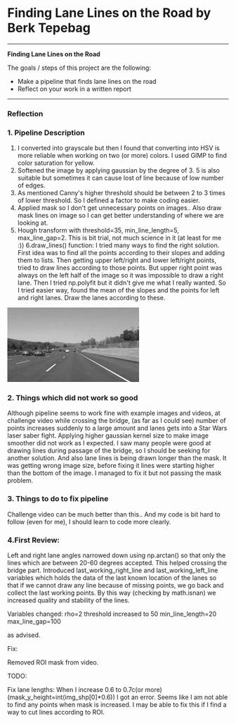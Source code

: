 # **Finding Lane Lines on the Road by Berk Tepebag** 

---

**Finding Lane Lines on the Road**

The goals / steps of this project are the following:
* Make a pipeline that finds lane lines on the road
* Reflect on your work in a written report


[//]: # (Image References)

[image1]: ./examples/grayscale.jpg "Grayscale"

---

### Reflection

### 1. Pipeline Description

1. I converted into grayscale but then I found that converting into HSV is more reliable when working on two (or more) colors. I used GIMP to find color saturation for yellow. 
2. Softened the image by applying gaussian by the degree of 3. 5 is also suitable but sometimes it can cause lost of line because of low number of edges.
3. As mentioned Canny's higher threshold should be between 2 to 3 times of lower threshold. So I defined a factor to make coding easier.
4. Applied mask so I don't get unnecessary points on images.. Also draw mask lines on image so I can get better understanding of where we are looking at.
5. Hough transform with threshold=35, min_line_length=5, max_line_gap=2. This is bit trial, not much science in it (at least for me :))
6.draw_lines() function:
	I tried many ways to find the right solution. First idea was to find all the points according to their slopes and adding them to lists. Then getting upper left/right and lower left/right points, tried to draw lines according to those points. But upper right point was always on the left half of the image so it was impossible to draw a right lane. Then I tried np.polyfit but it didn't give me what I really wanted. So I tried easier way, found the mean of the slopes and the points for left and right lanes. Draw the lanes according to these.      

![alt text][image1]


### 2. Things which did not work so good

Although pipeline seems to work fine with example images and videos, at challenge video while crossing the bridge, (as far as I could see) number of points increases suddenly to a large amount and lanes gets into a Star Wars laser saber fight. Applying higher gaussian kernel size to make image smoother did not work as I expected. I saw many people were good at drawing lines during passage of the bridge, so I should be seeking for another solution. And also lane lines is being drawn longer than the mask. It was getting wrong image size, before fixing it lines were starting higher than the bottom of the image. I managed to fix it but not passing the mask problem. 

### 3. Things to do to fix pipeline

Challenge video can be much better than this.. And my code is bit hard to follow (even for me), I should learn to code more clearly.

### 4.First Review:

Left and right lane angles narrowed down using np.arctan() so that only the lines which are between 20-60 degrees accepted. This helped crossing the bridge part. 
Introduced last_working_right_line and last_working_left_line variables which holds the data of the last known location of the lanes so that if we cannot draw any line because of missing points, we go back and collect the last working points. By this way (checking by math.isnan) we increased quality and stability of the lines. 

Variables changed:
rho=2
threshold increased to 50 
min_line_length=20
max_line_gap=100

as advised.

Fix:

Removed ROI mask from video.

TODO:

Fix lane lengths: When I increase 0.6 to 0.7c(or more) (mask_y_height=int(img_shp[0]*0.6)) I got an error. Seems like I am not able to find any points when mask is increased. I may be able to fix this if I find a way to cut lines according to ROI.

